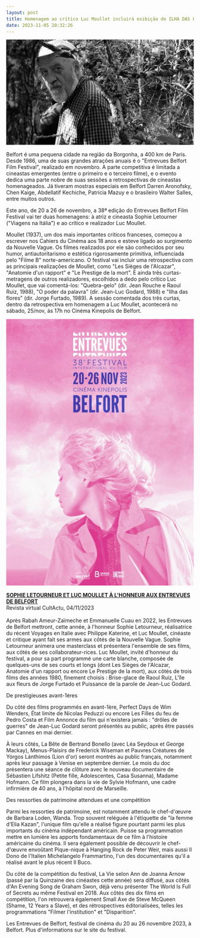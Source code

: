 ```yaml
---
layout: post
title: Homenagem ao crítico Luc Moullet incluirá exibição de ILHA DAS FLORES
date: 2023-11-05 20:32:26
---
```

![](/uploads/luc-moullet-1.jpg)

Belfort é uma pequena cidade na região da Borgonha, a 400 km de Paris. Desde 1986, uma de suas grandes atrações anuais é o "Entrevues Belfort Film Festival", realizado em novembro. A parte competitiva é limitada a cineastas emergentes (entre o primeiro e o terceiro filme), e o evento dedica uma parte nobre de suas sessões a retrospectivas de cineastas homenageados. Já tiveram mostras especiais em Belfort Darren Aronofsky, Chen Kaige, Abdellatif Kechiche, Patricia Mazuy e o brasileiro Walter Salles, entre muitos outros.

Este ano, de 20 a 26 de novembro, a 38ª edição do Entrevues Belfort Film Festival vai ter duas homenagens: à atriz e cineasta Sophie Letourner ("Viagens na Itália") e ao crítico e realizador Luc Moullet.

Moullet (1937), um dos mais importantes críticos franceses, começou a escrever nos Cahiers du Cinéma aos 18 anos e esteve ligado ao surgimento da Nouvelle Vague. Os filmes realizados por ele são conhecidos por seu humor, antiautoritarismo e estética rigorosamente primitiva, influenciada pelo "Filme B" norte-americano. O festival vai incluir uma retrospectiva com as principais realizações de Moullet, como "Les Sièges de l'Alcazar", "Anatomie d'un rapport" e "Le Prestige de la mort". E ainda três curtas-metragens de outros realizadores, escolhidos a dedo pelo crítico Luc Moullet, que vai comentá-los: "Quebra-gelo" (dir. Jean Rouche e Raoul Ruiz, 1988), "O poder da palavra" (dir. Jean-Luc Godard, 1988) e "Ilha das flores" (dir. Jorge Furtado, 1989). A sessão comentada dos três curtas, dentro da retrospectiva em homenagem a Luc Moullet, acontecerá no sábado, 25/nov, às 17h no Cinéma Kinepolis de Belfort.

![](/uploads/belfort.jpg)

**[SOPHIE LETOURNEUR ET LUC MOULLET À L'HONNEUR AUX ENTREVUES DE BELFORT](https://www.cultactu.fr/sophie-letourneur-et-luc-moullet-a-lhonneur-aux-entrevues-de-belfort)**\
Revista virtual CultActu, 04/11/2023\
\
Après Rabah Ameur-Zaïmeche et Emmanuelle Cuau en 2022, les Entrevues de Belfort mettront, cette année, à l'honneur Sophie Letourneur, réalisatrice du récent Voyages en Italie avec Philippe Katerine, et Luc Moullet, cinéaste et critique ayant fait ses armes aux côtés de la Nouvelle Vague. Sophie Letourneur animera une masterclass et présentera l'ensemble de ses films, aux côtés de ses collaborateur-rices. Luc Moullet, invité d'honneur du festival, a pour sa part programmé une carte blanche, composée de quelques-uns de ses courts et longs (dont Les Sièges de l'Alcazar, Anatomie d'un rapport ou encore Le Prestige de la mort), aux côtés de trois films des années 1980, finement choisis : Brise-glace de Raoul Ruiz, L'île aux fleurs de Jorge Furtado et Puissance de la parole de Jean-Luc Godard.

De prestigieuses avant-1ères

Du côté des films programmés en avant-1ère, Perfect Days de Wim Wenders, État limite de Nicolas Peduzzi ou encore Les Filles du feu de Pedro Costa et Film Annonce du film qui n'existera jamais : "drôles de guerres" de Jean-Luc Godard seront présentés au public, après être passés par Cannes en mai dernier.

À leurs côtés, La Bête de Bertrand Bonello (avec Léa Seydoux et George Mackay), Menus-Plaisirs de Frederick Wiseman et Pauvres Créatures de Yórgos Lánthimos (Lion d'or) seront montrés au public français, notamment après leur passage à Venise en septembre dernier. Le mois du doc présentera une séance de clôture avec le nouveau documentaire de Sébastien Lifshitz (Petite fille, Adolescentes, Casa Susanna), Madame Hofmann. Ce film plongera dans la vie de Sylvie Hofmann, une cadre infirmière de 40 ans, à l'hôpital nord de Marseille.

Des ressorties de patrimoine attendues et une compétition

Parmi les ressorties de patrimoine, est notamment attendu le chef-d'œuvre de Barbara Loden, Wanda. Trop souvent reléguée à l'étiquette de "la femme d'Elia Kazan", l'unique film qu'elle a réalisé figure pourtant parmi les plus importants du cinéma indépendant américain. Puisse sa programmation mettre en lumière les apports fondamentaux de ce film à l'histoire américaine du cinéma. Il sera également possible de découvrir le chef-d'œuvre envoûtant Pique-nique à Hanging Rock de Peter Weir, mais aussi Il Dono de l'Italien Michelangelo Frammartino, l'un des documentaires qu'il a réalisé avant le plus récent Il Buco.

Du côté de la compétition du festival, La Vie selon Ann de Joanna Arnow (passé par la Quinzaine des cinéastes cette année) sera diffusé, aux côtés d'An Evening Song de Graham Swon, déjà venu présenter The World Is Full of Secrets au même Festival en 2018. Aux côtés des dix films en compétition, l'on retrouvera également Small Axe de Steve McQueen (Shame, 12 Years a Slave), et des rétrospectives éditorialisées, telles les programmations "Filmer l'institution" et "Disparition".

Les Entrevues de Belfort, festival de cinéma du 20 au 26 novembre 2023, à Belfort. Plus d'informations sur le site du festival.